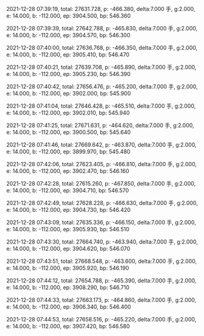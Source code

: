 2021-12-28 07:39:19, total: 27631.728, p: -466.380, delta:7.000 手, g:2.000, e: 14.000, b: -112.000, ep: 3904.500, bp: 546.360

2021-12-28 07:39:39, total: 27642.788, p: -465.830, delta:7.000 手, g:2.000, e: 14.000, b: -112.000, ep: 3904.570, bp: 546.300

2021-12-28 07:40:00, total: 27636.768, p: -466.350, delta:7.000 手, g:2.000, e: 14.000, b: -112.000, ep: 3905.410, bp: 546.470

2021-12-28 07:40:21, total: 27639.708, p: -465.890, delta:7.000 手, g:2.000, e: 14.000, b: -112.000, ep: 3905.230, bp: 546.390

2021-12-28 07:40:42, total: 27656.476, p: -465.200, delta:7.000 手, g:2.000, e: 14.000, b: -112.000, ep: 3902.000, bp: 545.900

2021-12-28 07:41:04, total: 27646.428, p: -465.510, delta:7.000 手, g:2.000, e: 14.000, b: -112.000, ep: 3902.010, bp: 545.940

2021-12-28 07:41:25, total: 27671.631, p: -464.620, delta:7.000 手, g:2.000, e: 14.000, b: -112.000, ep: 3900.500, bp: 545.640

2021-12-28 07:41:46, total: 27669.642, p: -463.870, delta:7.000 手, g:2.000, e: 14.000, b: -112.000, ep: 3899.970, bp: 545.480

2021-12-28 07:42:06, total: 27623.405, p: -466.810, delta:7.000 手, g:2.000, e: 14.000, b: -112.000, ep: 3902.470, bp: 546.160

2021-12-28 07:42:28, total: 27615.260, p: -467.850, delta:7.000 手, g:2.000, e: 14.000, b: -112.000, ep: 3904.710, bp: 546.570

2021-12-28 07:42:49, total: 27628.228, p: -466.630, delta:7.000 手, g:2.000, e: 14.000, b: -112.000, ep: 3904.730, bp: 546.420

2021-12-28 07:43:09, total: 27635.336, p: -466.150, delta:7.000 手, g:2.000, e: 14.000, b: -112.000, ep: 3905.930, bp: 546.510

2021-12-28 07:43:30, total: 27664.740, p: -463.940, delta:7.000 手, g:2.000, e: 14.000, b: -112.000, ep: 3904.620, bp: 546.070

2021-12-28 07:43:51, total: 27668.548, p: -463.600, delta:7.000 手, g:2.000, e: 14.000, b: -112.000, ep: 3905.920, bp: 546.190

2021-12-28 07:44:12, total: 27654.788, p: -465.390, delta:7.000 手, g:2.000, e: 14.000, b: -112.000, ep: 3908.290, bp: 546.710

2021-12-28 07:44:33, total: 27663.173, p: -464.860, delta:7.000 手, g:2.000, e: 14.000, b: -112.000, ep: 3906.340, bp: 546.400

2021-12-28 07:44:53, total: 27658.516, p: -465.220, delta:7.000 手, g:2.000, e: 14.000, b: -112.000, ep: 3907.420, bp: 546.580